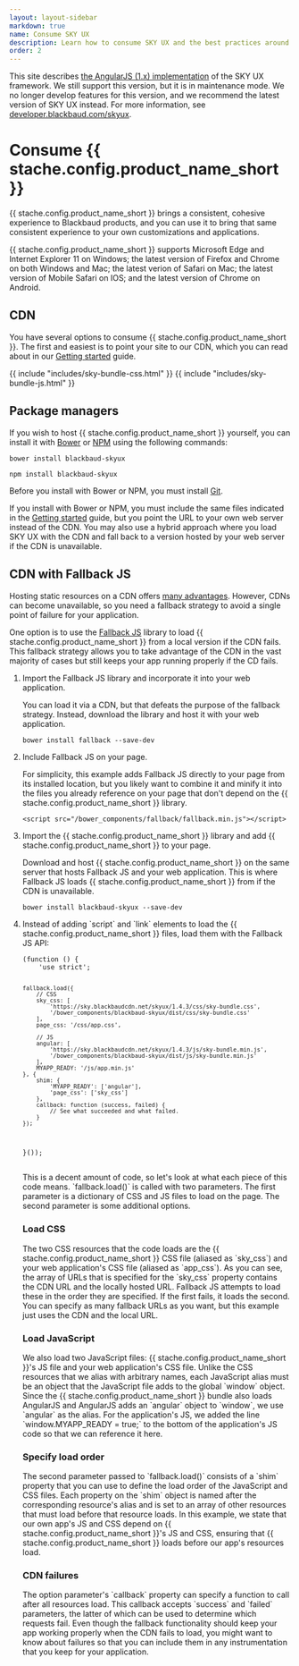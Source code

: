```yaml
---
layout: layout-sidebar
markdown: true
name: Consume SKY UX
description: Learn how to consume SKY UX and the best practices around our suggested build tools.
order: 2
---
```


<bb-alert bb-alert-type="warning">This site describes <a href="https://angularjs.org/">the AngularJS (1.x) implementation</a> of the SKY UX framework. We still support this version, but it is in maintenance mode. We no longer develop features for this version, and we recommend the latest version of SKY UX instead. For more information, see <a href="https://developer.blackbaud.com/skyux">developer.blackbaud.com/skyux</a>.</bb-alert>

# Consume {{ stache.config.product_name_short }}
{{ stache.config.product_name_short }} brings a consistent, cohesive experience to Blackbaud products, and you can use it to bring that same consistent experience to your own customizations and applications.

<bb-alert bb-alert-type="info">{{ stache.config.product_name_short }} supports Microsoft Edge and Internet Explorer 11 on Windows; the latest version of Firefox and Chrome on both Windows and Mac; the latest verion of Safari on Mac; the latest version of Mobile Safari on IOS; and the latest version of Chrome on Android.</bb-alert>

## CDN

You have several options to consume {{ stache.config.product_name_short }}. The first and easiest is to point your site to our CDN, which you can read about in our [Getting started](../getting-started/start-a-project/#create-a-page) guide.

{{ include "includes/sky-bundle-css.html" }}
{{ include "includes/sky-bundle-js.html" }}

## Package managers

If you wish to host {{ stache.config.product_name_short }} yourself, you can install it with [Bower](http://bower.io/search/?q=blackbaud-skyux) or [NPM](https://www.npmjs.com/package/blackbaud-skyux) using the following commands:

`bower install blackbaud-skyux`

`npm install blackbaud-skyux`

<bb-alert bb-alert-type="info">Before you install with Bower or NPM, you must install <a href="https://git-scm.com/">Git</a>.</bb-alert>

If you install with Bower or NPM, you must include the same files indicated in the [Getting started](../getting-started/start-a-project/#create-a-page) guide, but you point the URL to your own web server instead of the CDN. You may also use a hybrid approach where you load SKY UX with the CDN and fall back to a version hosted by your web server if the CDN is unavailable.

## CDN with Fallback JS

Hosting static resources on a CDN offers [many advantages](http://www.sitepoint.com/7-reasons-to-use-a-cdn/). However, CDNs can become unavailable, so you need a fallback strategy to avoid a single point of failure for your application.

One option is to use the [Fallback JS](http://fallback.io/) library to load {{ stache.config.product_name_short }} from a local version if the CDN fails. This fallback strategy allows you to take advantage of the CDN in the vast majority of cases but still keeps your app running properly if the CD fails.

<ol>
<li>
<p>Import the Fallback JS library and incorporate it into your web application.</p>
<p>You can load it via a CDN, but that defeats the purpose of the fallback strategy. Instead, download the library and host it with your web application.</p>
<pre><code>bower install fallback --save-dev</code></pre>
</li>
<li>
<p>Include Fallback JS on your page.</p>
<p>For simplicity, this example adds Fallback JS directly to your page from its installed location, but you likely want to combine it and minify it into the files you already reference on your page that don't depend on the {{ stache.config.product_name_short }} library.</p>
<pre><code>&#60;script src="/bower_components/fallback/fallback.min.js"&#62;&#60;/script&#62;</code></pre>
</li>
<li>
<p>Import the {{ stache.config.product_name_short }} library and add {{ stache.config.product_name_short }} to your page.</p>
<p>Download and host {{ stache.config.product_name_short }} on the same server that hosts Fallback JS and your web application. This is where Fallback JS loads {{ stache.config.product_name_short }} from if the CDN is unavailable.</p>
<pre><code>bower install blackbaud-skyux --save-dev</code></pre>
</li>
<li>
<p>Instead of adding `script` and `link` elements to load the {{ stache.config.product_name_short }} files, load them with the Fallback JS API:</p>
<pre><code class="language-javascript">(function () {
    'use strict';

    fallback.load({
        // CSS
        sky_css: [
            'https://sky.blackbaudcdn.net/skyux/1.4.3/css/sky-bundle.css',
            '/bower_components/blackbaud-skyux/dist/css/sky-bundle.css'
        ],
        page_css: '/css/app.css',

        // JS
        angular: [
            'https://sky.blackbaudcdn.net/skyux/1.4.3/js/sky-bundle.min.js',
            '/bower_components/blackbaud-skyux/dist/js/sky-bundle.min.js'
        ],
        MYAPP_READY: '/js/app.min.js'
    }, {
        shim: {
            'MYAPP_READY': ['angular'],
            'page_css': ['sky_css']
        },
        callback: function (success, failed) {
            // See what succeeded and what failed.
        }
    });
}());</code></pre>
<p>This is a decent amount of code, so let's look at what each piece of this code means. `fallback.load()` is called with two parameters. The first parameter is a dictionary of CSS and JS files to load on the page. The second parameter is some additional options.</p>
<h3>Load CSS</h3>
<p>The two CSS resources that the code loads are the {{ stache.config.product_name_short }} CSS file (aliased as `sky_css`) and your web application's CSS file (aliased as `app_css`). As you can see, the array of URLs that is specified for the `sky_css` property contains the CDN URL and the locally hosted URL. Fallback JS attempts to load these in the order they are specified. If the first fails, it loads the second. You can specify as many fallback URLs as you want, but this example just uses the CDN and the local URL.</p>
<h3>Load JavaScript</h3>
<p>We also load two JavaScript files: {{ stache.config.product_name_short }}'s JS file and your web application's CSS file. Unlike the CSS resources that we alias with arbitrary names, each JavaScript alias must be an object that the JavaScript file adds to the global `window` object. Since the {{ stache.config.product_name_short }} bundle also loads AngularJS and AngularJS adds an `angular` object to `window`, we use `angular` as the alias. For the application's JS, we added the line `window.MYAPP_READY = true;` to the bottom of the application's JS code so that we can reference it here.</p>
<h3>Specify load order</h3>
<p>The second parameter passed to `fallback.load()` consists of a `shim` property that you can use to define the load order of the JavaScript and CSS files. Each property on the `shim` object is named after the corresponding resource's alias and is set to an array of other resources that must load before that resource loads. In this example, we state that our own app's JS and CSS depend on {{ stache.config.product_name_short }}'s JS and CSS, ensuring that {{ stache.config.product_name_short }} loads before our app's resources load.</p>
<h3>CDN failures</h3>
<p>The option parameter's `callback` property can specify a function to call after all resources load. This callback accepts `success` and `failed` parameters, the latter of which can be used to determine which requests fail. Even though the fallback functionality should keep your app working properly when the CDN fails to load, you might want to know about failures so that you can include them in any instrumentation that you keep for your application.</p>
</li>
</ol>

